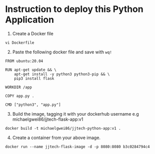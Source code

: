 # Instruction to deploy this Python Application

1. Create a Docker file 
```
vi Dockerfile 

```

2. Paste the following docker file and save with `wq!`
```
FROM ubuntu:20.04

RUN apt-get update && \
    apt-get install -y python3 python3-pip && \
    pip3 install flask

WORKDIR /app

COPY app.py .

CMD ["python3", "app.py"]
```

3. Build the image, tagging it with your dockerhub username e.g michaelgwei86/jjtech-flask-app:v1 
```
docker build -t michaelgwei86/jjtech-python-app:v1 .
```

4. Create a container from your above image.

```
docker run --name jjtech-flask-image -d -p 8080:8080 b3c0284794c4
```